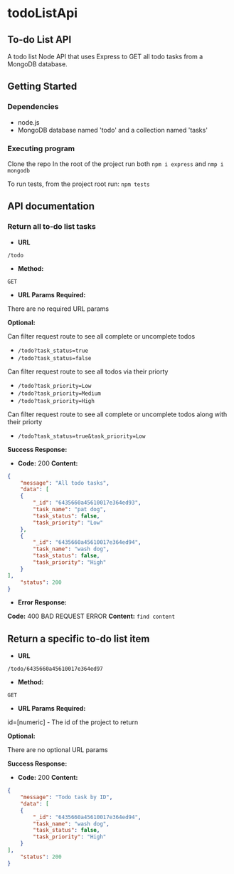 # todoListApi
## To-do List API

A todo list Node API that uses Express to GET all todo tasks from a MongoDB database.



## Getting Started
### Dependencies

* node.js
* MongoDB database named 'todo' and a collection named 'tasks'


### Executing program

Clone the repo
In the root of the project run both
 `npm i express` and
 `nmp i mongodb`


To run tests, from the project root run:
 `npm tests`

## API documentation

### Return all to-do list tasks

* **URL**

`/todo`

* **Method:**

`GET`

* **URL Params**
 **Required:**

There are no required URL params

 **Optional:**

Can filter request route to see all complete or uncomplete todos

* `/todo?task_status=true`
* `/todo?task_status=false`


Can filter request route to see all todos via their priorty

* `/todo?task_priority=Low`
* `/todo?task_priority=Medium`
* `/todo?task_priority=High`

Can filter request route to see all complete or uncomplete todos along with their priorty

* `/todo?task_status=true&task_priority=Low`


 **Success Response:**

 * **Code:** 200 
   **Content:** 

```json
{
    "message": "All todo tasks",
    "data": [
    {
        "_id": "6435660a45610017e364ed93",
        "task_name": "pat dog",
        "task_status": false,
        "task_priority": "Low"
    },
    {
        "_id": "6435660a45610017e364ed94",
        "task_name": "wash dog",
        "task_status": false,
        "task_priority": "High"
    }
],
    "status": 200
}
 ```

* **Error Response:**

 **Code:** 400 BAD REQUEST ERROR 
 **Content:** `find content`
 
 
 
## Return a specific to-do list item

* **URL**

`/todo/6435660a45610017e364ed97`

* **Method:**

`GET`

* **URL Params**
 **Required:**

id=[numeric] - The id of the project to return

 **Optional:**

There are no optional URL params


 **Success Response:**

 * **Code:** 200 
   **Content:** 

```json
{
    "message": "Todo task by ID",
    "data": [
    {
        "_id": "6435660a45610017e364ed94",
        "task_name": "wash dog",
        "task_status": false,
        "task_priority": "High"
    }
],
    "status": 200
}
 ```


 

